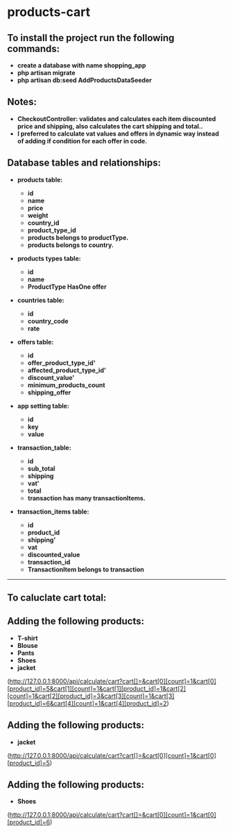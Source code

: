# products-cart

## To install the project run the following commands:
- **create a database with name shopping_app**
- **php artisan migrate**
- **php artisan db:seed AddProductsDataSeeder**

## Notes:
- **CheckoutController: validates and calculates each item discounted price and shipping, also calculates the cart shipping and total..**
- **I preferred to calculate vat values and offers in dynamic way instead of adding if condition for each offer in code.**

## Database tables and relationships:

- **products table:**
    - **id**      
    - **name**
    - **price**
    - **weight**
    - **country_id**
    - **product_type_id**
    - **products belongs to productType.**
    - **products belongs to country.**

- **products types table:**
    - **id**      
    - **name**
    - **ProductType HasOne offer**

- **countries table:**
    - **id**
    - **country_code**
    - **rate**

- **offers table:**
    - **id**      
    - **offer_product_type_id'**
    - **affected_product_type_id'**
    - **discount_value'**
    - **minimum_products_count**
    - **shipping_offer**
        
- **app setting table:**
    - **id**   
    - **key**
    - **value**
        
- **transaction_table:**
    - **id**   
    - **sub_total**
    - **shipping**
    - **vat'**
    - **total**
    - **transaction has many transactionItems.**

- **transaction_items table:**
    - **id**
    - **product_id**
    - **shipping'**
    - **vat**
    - **discounted_value**
    - **transaction_id**
    - **TransactionItem belongs to transaction**

-----------------------------------------------------------------------------------------------------------------------------------------------------------------------
## To caluclate cart total:

## Adding the following products:
- **T-shirt**
- **Blouse**
- **Pants**
- **Shoes**
- **jacket**

(http://127.0.0.1:8000/api/calculate/cart?cart[]=&cart[0][count]=1&cart[0][product_id]=5&cart[1][count]=1&cart[1][product_id]=1&cart[2][count]=1&cart[2][product_id]=3&cart[3][count]=1&cart[3][product_id]=6&cart[4][count]=1&cart[4][product_id]=2)


## Adding the following products: 
 - **jacket** 
 
(http://127.0.0.1:8000/api/calculate/cart?cart[]=&cart[0][count]=1&cart[0][product_id]=5)


## Adding the following products: 
 - **Shoes**
 
(http://127.0.0.1:8000/api/calculate/cart?cart[]=&cart[0][count]=1&cart[0][product_id]=6)


